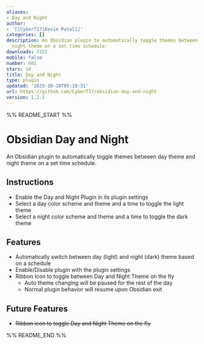 ```yaml
---
aliases:
- Day and Night
author:
- '[[CyberT17|Kevin Patel]]'
categories: []
description: An Obsidian plugin to automatically toggle themes between day theme and
  night theme on a set time schedule.
downloads: 7322
mobile: false
number: 601
stars: 14
title: Day and Night
type: plugin
updated: '2023-10-18T05:18:31'
url: https://github.com/CyberT17/obsidian-day-and-night
version: 1.2.1
---
```


%% README_START %%

# Obsidian Day and Night

An Obsidian plugin to automatically toggle themes between day theme and night theme on a set time schedule.

## Instructions

- Enable the Day and Night Plugin in its plugin settings
- Select a day color scheme and theme and a time to toggle the light theme
- Select a night color scheme and theme and a time to toggle the dark theme

## Features

- Automatically switch between day (light) and night (dark) theme based on a schedule
- Enable/Disable plugin with the plugin settings
- Ribbon Icon to toggle between Day and Night Theme on the fly
  - Auto theme changing will be paused for the rest of the day
  - Normal plugin behavior will resume upon Obsidian exit

## Future Features

- ~~Ribbon icon to toggle Day and Night Theme on the fly~~


%% README_END %%